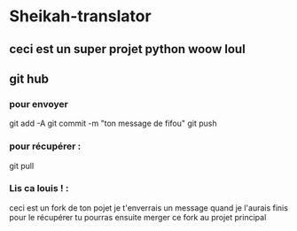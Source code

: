 # Sheikah-translator
## ceci est un super projet python woow loul
## git hub
### pour envoyer
git add -A
git commit -m "ton message de fifou"
git push
### pour récupérer :
git pull
### Lis ca louis ! :
ceci est un fork de ton pojet je t'enverrais un message quand je l'aurais finis pour le récupérer tu pourras ensuite merger ce fork au projet principal
